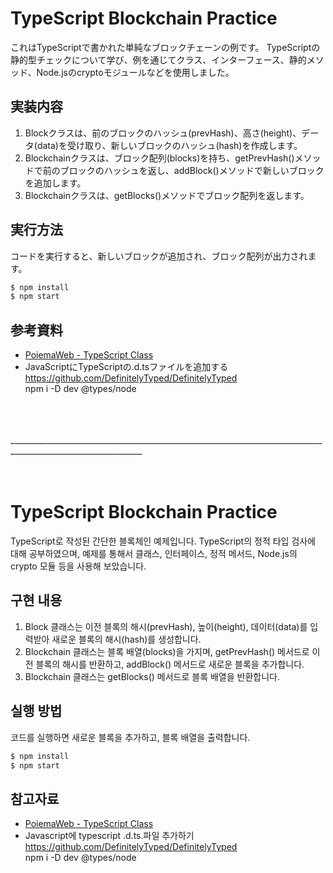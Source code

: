 # TypeScript Blockchain Practice

これはTypeScriptで書かれた単純なブロックチェーンの例です。
TypeScriptの静的型チェックについて学び、例を通じてクラス、インターフェース、静的メソッド、Node.jsのcryptoモジュールなどを使用しました。

## 実装内容

1. Blockクラスは、前のブロックのハッシュ(prevHash)、高さ(height)、データ(data)を受け取り、新しいブロックのハッシュ(hash)を作成します。
2. Blockchainクラスは、ブロック配列(blocks)を持ち、getPrevHash()メソッドで前のブロックのハッシュを返し、addBlock()メソッドで新しいブロックを追加します。
3. Blockchainクラスは、getBlocks()メソッドでブロック配列を返します。

## 実行方法

コードを実行すると、新しいブロックが追加され、ブロック配列が出力されます。

```bash
$ npm install
$ npm start
```

## 参考資料
- [PoiemaWeb - TypeScript Class](https://poiemaweb.com/typescript-class)<br>
- JavaScriptにTypeScriptの.d.tsファイルを追加する<br>
https://github.com/DefinitelyTyped/DefinitelyTyped <br>
npm i -D dev @types/node

<br>
<br>
<br>
_______________________________________________________________________________________________________________

<br>
<br>
<br>


# TypeScript Blockchain Practice

TypeScript로 작성된 간단한 블록체인 예제입니다.
TypeScript의 정적 타입 검사에 대해 공부하였으며, 예제를 통해서 클래스, 인터페이스, 정적 메서드, Node.js의 crypto 모듈 등을 사용해 보았습니다.

## 구현 내용

1. Block 클래스는 이전 블록의 해시(prevHash), 높이(height), 데이터(data)를 입력받아 새로운 블록의 해시(hash)를 생성합니다.
2. Blockchain 클래스는 블록 배열(blocks)을 가지며, getPrevHash() 메서드로 이전 블록의 해시를 반환하고, addBlock() 메서드로 새로운 블록을 추가합니다.
3. Blockchain 클래스는 getBlocks() 메서드로 블록 배열을 반환합니다.


## 실행 방법

코드를 실행하면 새로운 블록을 추가하고, 블록 배열을 출력합니다.

```bash
$ npm install
$ npm start
```

## 참고자료
- [PoiemaWeb - TypeScript Class](https://poiemaweb.com/typescript-class)<br>
- Javascript에 typescript .d.ts.파일 추가하기<br>
https://github.com/DefinitelyTyped/DefinitelyTyped <br>
npm i -D dev @types/node
